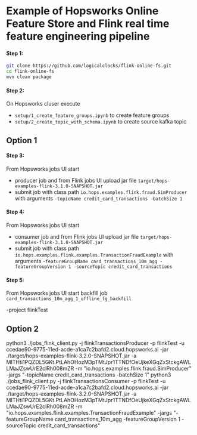 # Example of Hopsworks Online Feature Store and Flink real time feature engineering pipeline 

#### Step 1:
```bash
git clone https://github.com/logicalclocks/flink-online-fs.git
cd flink-online-fs
mvn clean package
```

#### Step 2:
On Hopsworks cluser execute 
- `setup/1_create_feature_groups.ipynb` to create feature groups
- `setup/2_create_topic_with_schema.ipynb` to create source kafka topic

## Option 1
#### Step 3:
From Hopsworks jobs UI start
- producer job and from Flink jobs UI upload jar file  `target/hops-examples-flink-3.1.0-SNAPSHOT.jar` 
- submit job with class path `io.hops.examples.flink.fraud.SimProducer` with arguments `-topicName credit_card_transactions -batchSize 1`

#### Step 4:
From Hopsworks jobs UI start
- consumer job and from Flink jobs UI upload jar file  `target/hops-examples-flink-3.1.0-SNAPSHOT.jar`
- submit job with class path `io.hops.examples.flink.examples.TransactionFraudExample` with arguments `-featureGroupName card_transactions_10m_agg -featureGroupVersion 1 -sourceTopic credit_card_transactions`

#### Step 5:
From Hopsworks jobs UI start backfill job `card_transactions_10m_agg_1_offline_fg_backfill`

 -project flinkTest 
## Option 2
python3 ./jobs_flink_client.py -j flinkTransactionsProducer -p flinkTest -u ccedae90-9775-11ed-acde-a1ca7c2bafd2.cloud.hopsworks.ai -jar ./target/hops-examples-flink-3.2.0-SNAPSHOT.jar -a MITHti1PQZDL5GKt.PtLAhOHozM3pTMtJpr1TTNDfOeUjkeXGqZxStckgAWLLMaJZswUrE2clRh008mZR -m "io.hops.examples.flink.fraud.SimProducer" -jargs "-topicName credit_card_transactions -batchSize 1"
python3 ./jobs_flink_client.py -j flinkTransactionsConsumer -p flinkTest -u ccedae90-9775-11ed-acde-a1ca7c2bafd2.cloud.hopsworks.ai -jar ./target/hops-examples-flink-3.2.0-SNAPSHOT.jar -a MITHti1PQZDL5GKt.PtLAhOHozM3pTMtJpr1TTNDfOeUjkeXGqZxStckgAWLLMaJZswUrE2clRh008mZR -m "io.hops.examples.flink.examples.TransactionFraudExample" -jargs "-featureGroupName card_transactions_10m_agg -featureGroupVersion 1 -sourceTopic credit_card_transactions"
